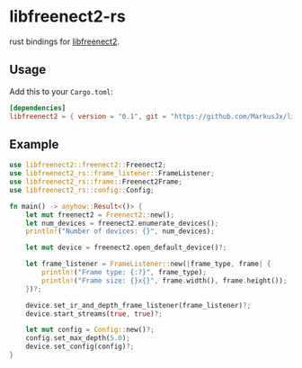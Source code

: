 # libfreenect2-rs

rust bindings for [libfreenect2](https://github.com/OpenKinect/libfreenect2).

## Usage

Add this to your `Cargo.toml`:

```toml
[dependencies]
libfreenect2 = { version = "0.1", git = "https://github.com/MarkusJx/libfreenect2-rs" }
```

## Example

```rust
use libfreenect2::freenect2::Freenect2;
use libfreenect2_rs::frame_listener::FrameListener;
use libfreenect2_rs::frame::Freenect2Frame;
use libfreenect2_rs::config::Config;

fn main() -> anyhow::Result<()> {
    let mut freenect2 = Freenect2::new();
    let num_devices = freenect2.enumerate_devices();
    println!("Number of devices: {}", num_devices);

    let mut device = freenect2.open_default_device()?;

    let frame_listener = FrameListener::new(|frame_type, frame| {
        println!("Frame type: {:?}", frame_type);
        println!("Frame size: {}x{}", frame.width(), frame.height());
    })?;

    device.set_ir_and_depth_frame_listener(frame_listener)?;
    device.start_streams(true, true)?;

    let mut config = Config::new()?;
    config.set_max_depth(5.0);
    device.set_config(config)?;
}
```
